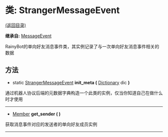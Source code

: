 # 类: StrangerMessageEvent

[(返回目录)](./)

**继承自:** [MessageEvent](MessageEvent.md)

RainyBot的单向好友消息事件类，其实例记录了与一次单向好友消息事件相关的数据

## 方法

* static [StrangerMessageEvent](StrangerMessageEvent.md) **init\_meta (** [Dictionary](https://docs.godotengine.org/en/latest/classes/class\_dictionary.html) dic **)**

通过机器人协议后端的元数据字典构造一个此类的实例，仅当你知道自己在做什么时才使用

***

* [Member](Member.md) **get\_sender ( )**

获取消息事件对应的发送者的单向好友成员实例

***
